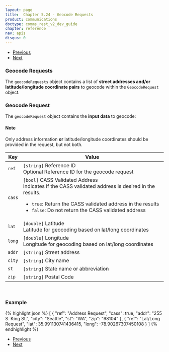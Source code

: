 ```yaml
---
layout: page
title:  Chapter 5.24 - Geocode Requests
product: communications
doctype: comms_rest_v2_dev_guide
chapter: reference
nav: apis
disqus: 0
---
```


<ul class="pager">
  <li class="previous"><a href="/communications/dev-guide_rest_v2/reference/location-item/"><i class="glyphicon glyphicon-chevron-left"></i>Previous</a></li>
  <li class="next"><a href="/communications/dev-guide_rest_v2/reference/geocode-result/">Next<i class="glyphicon glyphicon-chevron-right"></i></a></li>
</ul>

<h3>Geocode Requests</h3>

The <code>geocodeRequests</code> object contains a list of <b>street addresses and/or latitude/longitude coordinate pairs</b> to geocode within the <code>GeocodeRequest</code> object.

<h3>Geocode Request</h3>
The <code>geocodeRequest</code> object contains the <b>input data</b> to geocode:

<h4>Note</h4>
Only address information <b>or</b> latitude/longitude coordinates should be provided in the request, but not both.

<div class="mobile-table">
  <table class="styled-table">
    <thead>
      <tr>
        <th>Key</th>
        <th>Value</th>
      </tr>
    </thead>
    <tbody>
      <tr>
            <td><code>ref</code></td>
            <td><code>[string]</code> Reference ID
            <br>
            Optional Reference ID for the geocode request
            </td>
        </tr>
        <tr>
            <td><code>cass</code></td>
            <td><code>[bool]</code> CASS Validated Address
            <br/>
            Indicates if the CASS validated address is desired in the results.
            <ul class="dev-guide-list">
                <li><code>true</code>: Return the CASS validated address in the results</li>
                <li><code>false</code>: Do not return the CASS validated address</li>
            </ul>
            </td>
        </tr>
        <tr>
            <td><code>lat</code></td>
            <td><code>[double]</code> Latitude
            <br/>
            Latitude for geocoding based on lat/long coordinates
            </td>
        </tr>
        <tr>
            <td><code>long</code></td>
            <td><code>[double]</code> Longitude
            <br/>
            Longitude for geocoding based on lat/long coordinates
            </td>
        </tr>
        <tr>
            <td><code>addr</code></td>
            <td><code>[string]</code> Street address</td>
        </tr>
        <tr>
            <td><code>city</code></td>
            <td><code>[string]</code> City name</td>
        </tr>
        <tr>
            <td><code>st</code></td>
            <td><code>[string]</code> State name or abbreviation</td>
        </tr>
        <tr>
            <td><code>zip</code></td>
            <td><code>[string]</code> Postal Code</td>
        </tr>
    </tbody>
  </table>
<div>
<br>

<h3>Example</h3>

{% highlight json %}
[
  {
    "ref": "Address Request",
    "cass": true,
    "addr": "255 S. King St.",
    "city": "Seattle",
    "st": "WA",
    "zip": "98104"
  },
  {
    "ref": "Lat/Long Request",
    "lat": 35.991130741436415,
    "long": -78.90267307450108
  }
]
{% endhighlight %}

<ul class="pager">
  <li class="previous"><a href="/communications/dev-guide_rest_v2/reference/location-item/"><i class="glyphicon glyphicon-chevron-left"></i>Previous</a></li>
  <li class="next"><a href="/communications/dev-guide_rest_v2/reference/geocode-result/">Next<i class="glyphicon glyphicon-chevron-right"></i></a></li>
</ul>